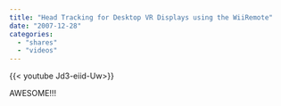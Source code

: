 ```yaml
---
title: "Head Tracking for Desktop VR Displays using the WiiRemote"
date: "2007-12-28"
categories:
  - "shares"
  - "videos"
---
```


<div style="width: 70vw;">{{< youtube Jd3-eiid-Uw>}}</div>

AWESOME!!!
